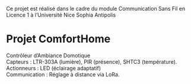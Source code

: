 Ce projet est réalisé dans le cadre du module Communication Sans Fil en Licence 1 à l’Université Nice Sophia Antipolis




#  Projet ComfortHome

 Contrôleur d’Ambiance Domotique      
 Capteurs : LTR-303A (lumière), PIR (présence), SHTC3 (température).      
 Actionneurs : LED (éclairage adaptatif)  
 Communication : Réglage à distance via LoRa.
